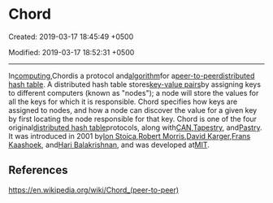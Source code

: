 # Chord

Created: 2019-03-17 18:45:49 +0500

Modified: 2019-03-17 18:52:31 +0500

---

In[computing](https://en.wikipedia.org/wiki/Computing),Chordis a protocol and[algorithm](https://en.wikipedia.org/wiki/Algorithm)for a[peer-to-peer](https://en.wikipedia.org/wiki/Peer-to-peer)[distributed hash table](https://en.wikipedia.org/wiki/Distributed_hash_table). A distributed hash table stores[key-value pairs](https://en.wikipedia.org/wiki/Associative_array)by assigning keys to different computers (known as "nodes"); a node will store the values for all the keys for which it is responsible. Chord specifies how keys are assigned to nodes, and how a node can discover the value for a given key by first locating the node responsible for that key.
Chord is one of the four original[distributed hash table](https://en.wikipedia.org/wiki/Distributed_hash_table)protocols, along with[CAN](https://en.wikipedia.org/wiki/Content_addressable_network),[Tapestry](https://en.wikipedia.org/wiki/Tapestry_(DHT)), and[Pastry](https://en.wikipedia.org/wiki/Pastry_(DHT)). It was introduced in 2001 by[Ion Stoica](https://en.wikipedia.org/wiki/Ion_Stoica),[Robert Morris](https://en.wikipedia.org/wiki/Robert_Tappan_Morris),[David Karger](https://en.wikipedia.org/wiki/David_Karger),[Frans Kaashoek](https://en.wikipedia.org/wiki/Frans_Kaashoek), and[Hari Balakrishnan](https://en.wikipedia.org/wiki/Hari_Balakrishnan), and was developed at[MIT](https://en.wikipedia.org/wiki/MIT).
## References

<https://en.wikipedia.org/wiki/Chord_(peer-to-peer)>
